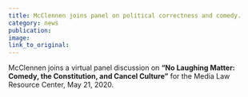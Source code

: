 ```yaml
---
title: McClennen joins panel on political correctness and comedy.
category: news
publication:
image:
link_to_original:
---
```


McClennen joins a virtual panel discussion on **“****No Laughing Matter: Comedy, the Constitution, and Cancel Culture****”** for the Media Law Resource Center, May 21, 2020.